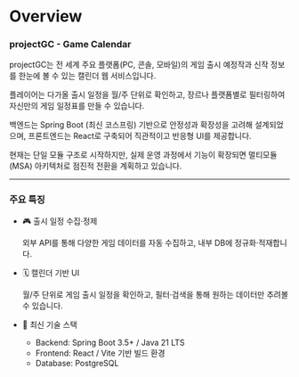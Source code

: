 
# Overview


### projectGC - Game Calendar


projectGC는 전 세계 주요 플랫폼(PC, 콘솔, 모바일)의 게임 출시 예정작과 신작 정보를 한눈에 볼 수 있는 캘린더 웹 서비스입니다.


플레이어는 다가올 출시 일정을 월/주 단위로 확인하고, 장르나 플랫폼별로 필터링하여 자신만의 게임 일정표를 만들 수 있습니다.


백엔드는 Spring Boot (최신 코스프링) 기반으로 안정성과 확장성을 고려해 설계되었으며, 프론트엔드는 React로 구축되어 직관적이고 반응형 UI를 제공합니다.


현재는 단일 모듈 구조로 시작하지만, 실제 운영 과정에서 기능이 확장되면 멀티모듈(MSA) 아키텍처로 점진적 전환을 계획하고 있습니다.


---


### 주요 특징

- 🎮 출시 일정 수집·정제

    외부 API를 통해 다양한 게임 데이터를 자동 수집하고, 내부 DB에 정규화·적재합니다.

- 🗓️ 캘린더 기반 UI

    월/주 단위로 게임 출시 일정을 확인하고, 필터·검색을 통해 원하는 데이터만 추려볼 수 있습니다.

- 🚀 최신 기술 스택
    - Backend: Spring Boot 3.5+ / Java 21 LTS
    - Frontend: React / Vite 기반 빌드 환경
    - Database: PostgreSQL

